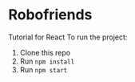 # Robofriends
Tutorial for React
To run the project:

1. Clone this repo
2. Run `npm install`
3. Run `npm start`



